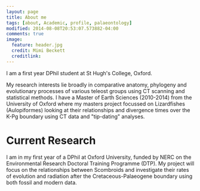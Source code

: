 ```yaml
---
layout: page
title: About me
tags: [about, Academic, profile, palaeontology]
modified: 2014-08-08T20:53:07.573882-04:00
comments: true
image:
  feature: header.jpg
  credit: Mimi Beckett
  creditlink: 
---
```


I am a first year DPhil student at St Hugh's College, Oxford. 

My research interests lie broadly in comparative anatomy, phylogeny and evolutionary processes of various teleost groups using CT scanning and statistical methods. 
I have a Master of Earth Sciences (2010-2014) from the University of Oxford where my masters project focussed on Lizardfishes (Aulopiformes) looking at their relationships and divergence times over the K-Pg boundary using CT data and "tip-dating" analyses.

# Current Research

I am in my first year of a DPhil at Oxford University, funded by NERC on the Environmental Research Doctoral Training Programme (DTP). My project will focus on the relationships between Scombroids and investigate their rates of evolution and radiation after the Cretaceous-Palaeogene boundary using both fossil and modern data. 

